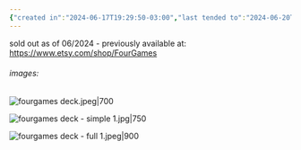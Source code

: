 ```yaml
---
{"created in":"2024-06-17T19:29:50-03:00","last tended to":"2024-06-20T17:33:15-03:00","aliases":["fourgames cards","fourgame cards","fourgames deck","card deck"],"tags":["player","tool","facilitation","alchemy"],"dg-publish":true,"permalink":"/projects-and-tools/tools/player/fourgames-card-deck/","dgPassFrontmatter":true,"created":"2024-06-17T19:29:50.883-03:00","updated":"2024-07-19T20:44:56.464-03:00"}
---
```


sold out as of 06/2024 - previously available at: https://www.etsy.com/shop/FourGames
###### images:

![fourgames deck.jpeg|700](/img/user/assets/fourgames%20deck.jpeg)

![fourgames deck - simple 1.jpg|750](/img/user/assets/fourgames%20deck%20-%20simple%201.jpg)

![fourgames deck - full 1.jpeg|900](/img/user/assets/fourgames%20deck%20-%20full%201.jpeg)